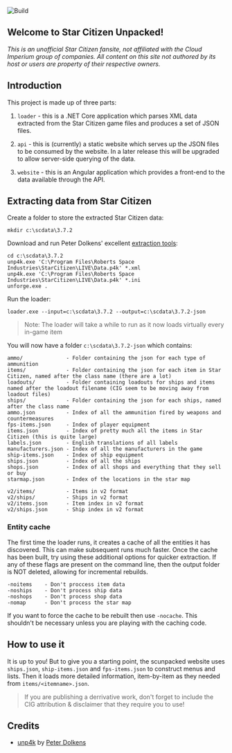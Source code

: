 ![Build](https://github.com/richardthombs/scunpacked/workflows/Build/badge.svg)

## Welcome to Star Citizen Unpacked!

_This is an unofficial Star Citizen fansite, not affiliated with the Cloud Imperium group of companies. All content on this site not authored by its host or users are property of their respective owners._

## Introduction

This project is made up of three parts:

1. `loader` - this is a .NET Core application which parses XML data extracted from the Star Citizen game files and produces a set of JSON files.

1. `api` - this is (currently) a static website which serves up the JSON files to be consumed by the website. In a later release this will be upgraded to allow server-side querying of the data.

1. `website` - this is an Angular application which provides a front-end to the data available through the API.

## Extracting data from Star Citizen

Create a folder to store the extracted Star Citizen data:

```
mkdir c:\scdata\3.7.2
```

Download and run Peter Dolkens' excellent [extraction tools](https://github.com/dolkensp/unp4k):

```
cd c:\scdata\3.7.2
unp4k.exe 'C:\Program Files\Roberts Space Industries\StarCitizen\LIVE\Data.p4k' *.xml
unp4k.exe 'C:\Program Files\Roberts Space Industries\StarCitizen\LIVE\Data.p4k' *.ini
unforge.exe .
```

Run the loader:

```
loader.exe --input=c:\scdata\3.7.2 --output=c:\scdata\3.7.2-json
```
> Note: The loader will take a while to run as it now loads virtually every in-game item

You will now have a folder `c:\scdata\3.7.2-json` which contains:

```
ammo/              - Folder containing the json for each type of ammunition
items/             - Folder containing the json for each item in Star Citizen, named after the class name (there are a lot)
loadouts/          - Folder containing loadouts for ships and items named after the loadout filename (CIG seem to be moving away from loadout files)
ships/             - Folder containing the json for each ships, named after the class name
ammo.json          - Index of all the ammunition fired by weapons and countermeasures
fps-items.json     - Index of player equipment
items.json         - Index of pretty much all the items in Star Citizen (this is quite large)
labels.json        - English translations of all labels
manufacturers.json - Index of all the manufacturers in the game
ship-items.json    - Index of ship equipment
ships.json         - Index of all the ships
shops.json         - Index of all shops and everything that they sell or buy
starmap.json       - Index of the locations in the star map

v2/items/          - Items in v2 format
v2/ships/          - Ships in v2 format
v2/items.json      - Item index in v2 format
v2/ships.json      - Ship index in v2 format
```

### Entity cache
The first time the loader runs, it creates a cache of all the entities it has discovered. This can make subsequent runs much faster. Once the cache has been built, try using these additional options for quicker extraction. If any
of these flags are present on the command line, then the output folder is NOT deleted, allowing for incremental rebuilds.

```
-noitems    - Don't proccess item data
-noships    - Don't process ship data
-noshops    - Don't process shop data
-nomap      - Don't process the star map
```

If you want to force the cache to be rebuilt then use `-nocache`. This shouldn't be necessary unless you are playing with the caching code.

## How to use it
It is up to you! But to give you a starting point, the scunpacked website uses `ships.json`, `ship-items.json` and `fps-items.json` to construct menus and lists. Then it loads more detailed information, item-by-item as they needed from `items/<itemname>.json`.

> If you are publishing a derrivative work, don't forget to include the CIG attribution & disclaimer that they require you to use!

## Credits
- [unp4k](https://github.com/dolkensp/unp4k) by [Peter Dolkens](https://github.com/dolkensp)
